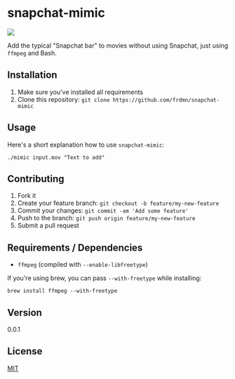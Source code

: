 # snapchat-mimic

![](http://i.imgur.com/eTcVtNZ.png)

Add the typical "Snapchat bar" to movies without using Snapchat, just using `ffmpeg` and Bash.

## Installation

1. Make sure you've installed all requirements
2. Clone this repository:
  `git clone https://github.com/frdmn/snapchat-mimic`

## Usage

Here's a short explanation how to use `snapchat-mimic`:

```shell
./mimic input.mov "Text to add"
```

## Contributing

1. Fork it
2. Create your feature branch: `git checkout -b feature/my-new-feature`
3. Commit your changes: `git commit -am 'Add some feature'`
4. Push to the branch: `git push origin feature/my-new-feature`
5. Submit a pull request

## Requirements / Dependencies

* `ffmpeg` (compiled with `--enable-libfreetype`)

If you're using brew, you can pass `--with-freetype` while installing:

```shell
brew install ffmpeg --with-freetype
```

## Version

0.0.1

## License

[MIT](LICENSE)
